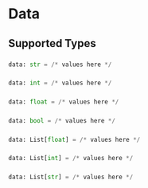 # Data


## Supported Types

### 

```python
data: str = /* values here */
```

### 

```python
data: int = /* values here */
```

### 

```python
data: float = /* values here */
```

### 

```python
data: bool = /* values here */
```

### 

```python
data: List[float] = /* values here */
```

### 

```python
data: List[int] = /* values here */
```

### 

```python
data: List[str] = /* values here */
```


